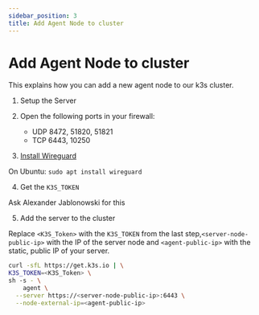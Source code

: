 ```yaml
---
sidebar_position: 3
title: Add Agent Node to cluster
---
```


# Add Agent Node to cluster

This explains how you can add a new agent node to our k3s cluster.

1. Setup the Server

2. Open the following ports in your firewall:

   - UDP 8472, 51820, 51821
   - TCP 6443, 10250

3. [Install Wireguard](https://www.wireguard.com/install/)

On Ubuntu: `sudo apt install wireguard`

4. Get the `K3S_TOKEN`

Ask Alexander Jablonowski for this

5. Add the server to the cluster

Replace `<K3S_Token>` with the `K3S_TOKEN` from the last step,`<server-node-public-ip>` with the IP of the server node and `<agent-public-ip>` with the static, public IP of your server.

```bash
curl -sfL https://get.k3s.io | \
K3S_TOKEN=<K3S_Token> \
sh -s - \
    agent \
  --server https://<server-node-public-ip>:6443 \
  --node-external-ip=<agent-public-ip>
```
